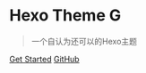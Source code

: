 # Hexo Theme G

> 一个自认为还可以的Hexo主题

[Get Started](README.md) [GitHub](//github.com/adkinsm2020/hexo-theme-g)
